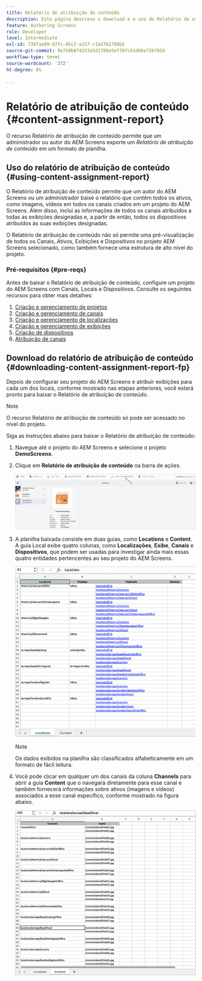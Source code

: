 ```yaml
---
title: Relatório de atribuição de conteúdo
description: Esta página descreve o download e o uso do Relatório de atribuição de conteúdo.
feature: Authoring Screens
role: Developer
level: Intermediate
exl-id: 7397aa99-97fc-45c2-a157-c1bd7b1700b5
source-git-commit: 9e750b874253a5d1786e5ef78fc41d96e72b702d
workflow-type: tm+mt
source-wordcount: '372'
ht-degree: 6%

---
```


# Relatório de atribuição de conteúdo {#content-assignment-report}

O recurso Relatório de atribuição de conteúdo permite que um administrador ou autor do AEM Screens exporte um *Relatório de atribuição de conteúdo* em um formato de planilha.

## Uso do relatório de atribuição de conteúdo {#using-content-assignment-report}

O Relatório de atribuição de conteúdo permite que um autor do AEM Screens ou um administrador baixe o relatório que contém todos os ativos, como imagens, vídeos em todos os canais criados em um projeto do AEM Screens. Além disso, inclui as informações de todos os canais atribuídos a todas as exibições designadas e, a partir de então, todos os dispositivos atribuídos às suas exibições designadas.

O Relatório de atribuição de conteúdo não só permite uma pré-visualização de todos os Canais, Ativos, Exibições e Dispositivos no projeto AEM Screens selecionado, como também fornece uma estrutura de alto nível do projeto.


### Pré-requisitos {#pre-reqs}

Antes de baixar o Relatório de atribuição de conteúdo, configure um projeto do AEM Screens com Canais, Locais e Dispositivos.
Consulte os seguintes recursos para obter mais detalhes:

1. [Criação e gerenciamento de projetos](/help/user-guide/creating-a-screens-project.md)
1. [Criação e gerenciamento de canais](/help/user-guide/managing-channels.md)
1. [Criação e gerenciamento de localizações](/help/user-guide/managing-locations.md)
1. [Criação e gerenciamento de exibições](/help/user-guide/managing-displays.md)
1. [Criação de dispositivos](/help/user-guide/managing-devices.md)
1. [Atribuição de canais](/help/user-guide/channel-assignment-latest-fp.md)


## Download do relatório de atribuição de conteúdo {#downloading-content-assignment-report-fp}

Depois de configurar seu projeto do AEM Screens e atribuir exibições para cada um dos locais, conforme mostrado nas etapas anteriores, você estará pronto para baixar o Relatório de atribuição de conteúdo.

>[!NOTE]
>O recurso Relatório de atribuição de conteúdo só pode ser acessado no nível do projeto.

Siga as instruções abaixo para baixar o Relatório de atribuição de conteúdo:

1. Navegue até o projeto do AEM Screens e selecione o projeto **DemoScreens**.

1. Clique em **Relatório de atribuição de conteúdo** na barra de ações.

   ![imagem](/help/user-guide/assets/content-assignment-report/can-download.png)

1. A planilha baixada consiste em duas guias, como **Locations** e **Content**. A guia Local exibe quatro colunas, como **Localizações**, **Exibe**, **Canais** e **Dispositivos**, que podem ser usadas para investigar ainda mais essas quatro entidades pertencentes ao seu projeto do AEM Screens.

   ![imagem](/help/user-guide/assets/content-assignment-report/report-sheet1.png)

   >[!NOTE]
   >Os dados exibidos na planilha são classificados alfabeticamente em um formato de fácil leitura.

1. Você pode clicar em qualquer um dos canais da coluna **Channels** para abrir a guia **Content** que o navegará diretamente para esse canal e também fornecerá informações sobre ativos (imagens e vídeos) associados a esse canal específico, conforme mostrado na figura abaixo.

   ![imagem](/help/user-guide/assets/content-assignment-report/report-sheet2.png)
